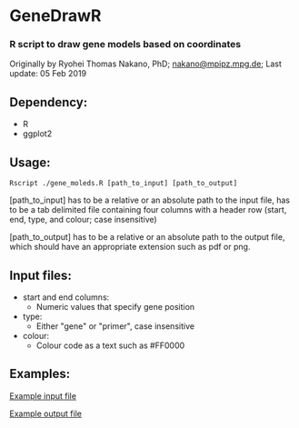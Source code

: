 # GeneDrawR
### R script to draw gene models based on coordinates

Originally by Ryohei Thomas Nakano, PhD; nakano@mpipz.mpg.de; Last update: 05 Feb 2019

## Dependency:
- R
- ggplot2

## Usage:
```
Rscript ./gene_moleds.R [path_to_input] [path_to_output]
```
[path_to_input]  has to be a relative or an absolute path to the input file, has to be a tab delimited file containing four columns with a header row (start, end, type, and colour; case insensitive)

[path_to_output] has to be a relative or an absolute path to the output file, which should have an appropriate extension such as pdf or png.

## Input files:
- start and end columns:
    - Numeric values that specify gene position
- type:
    - Either "gene" or "primer", case insensitive
- colour:
    - Colour code as a text such as #FF0000

## Examples:
[Example input file](input.txt)

[Example output file](output.pdf)

